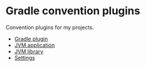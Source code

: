 Gradle convention plugins
=========================

Convention plugins for my projects.

* [Gradle plugin](gradle-plugin-conventions)
* [JVM application](jvm-application-conventions)
* [JVM library](jvm-library-conventions)
* [Settings](settings-conventions)
